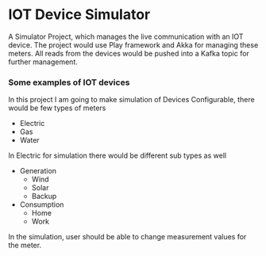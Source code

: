 # IOT Device Simulator
A Simulator Project, which manages the live communication with an IOT device. The project would use Play framework and Akka for managing these meters.
All reads from the devices would be pushed into a Kafka topic for further management.

### Some examples of IOT devices
In this project I am going to make simulation of Devices Configurable, there would be few types of meters
* Electric
* Gas
* Water

In Electric for simulation there would be different sub types as well
* Generation
    * Wind
    * Solar
    * Backup
* Consumption
    * Home
    * Work
    
In the simulation, user should be able to change measurement values for the meter.


